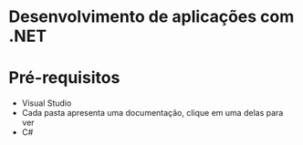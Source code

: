 # Desenvolvimento de aplicações com .NET
# Pré-requisitos
- Visual Studio
- Cada pasta apresenta uma documentação, clique em uma delas para ver 
- C#
